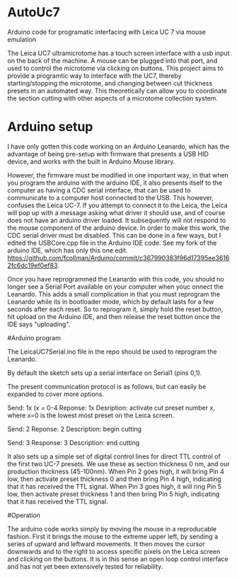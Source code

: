 # AutoUc7
Arduino code for programatic interfacing with Leica UC 7 via mouse emulation

The Leica UC7 ultramicrotome has a touch screen interface with a usb input on the back of the machine.  A mouse can be plugged into that port, and used to control the microtome via clicking on buttons.  This project aims to provide a programtic way to interface with the UC7, thereby starting/stopping the microtome, and changing between cut thickness presets in an automated way.  This theoretically can allow you to coordinate the section cutting with other aspects of a microtome collection system.

# Arduino setup
I have only gotten this code working on an Arduino Leanardo, which has the advantage of being pre-setup with firmware that presents a USB HID device, and works with the built in Arduino Mouse library.

However, the firmware must be modified in one important way, in that when you program the arduino with the arduino IDE, it also presents itself to the computer as having a CDC serial interface, that can be used to communicate to a computer host connected to the USB.  This however, confuses the Leica UC-7.  If you attempt to connect it to the Leica, the Leica will pop up with a message asking what driver it should use, and of course does not have an arduino driver loaded.  It subsequently will not respond to the mouse component of the arduino device.  In order to make this work, the CDC serial driver must be disabled.  This can be done in a few ways, but I edited the  USBCore.cpp file in the Arduino IDE code.  See my fork of the arduino IDE, which has only this one edit.
https://github.com/fcollman/Arduino/commit/c367990383f96d17395ee36162fc6dc19ef0ef83. 

Once you have reprogrammed the Leanardo with this code, you should no longer see a Serial Port available on your computer when youc onnect the Leanardo.  This adds a small complication in that you must reprogram the Leanardo while its in bootloader mode, which by default lasts for a few seconds after each reset.  So to reprogram it, simply hold the reset button, hit upload on the Arduino IDE, and then release the reset button once the IDE says "uploading". 

#Arduino program

The LeicaUC7Serial.ino file in the repo should be used to reprogram the Leanardo.

By default the sketch sets up a serial interface on Serial1 (pins 0,1).

The present communication protocol is as follows, but can easily be expanded to cover more options.

Send: 1x (x = 0-4
Reponse: 1x
Desription: activate cut preset number x, where x=0 is the lowest most preset on the Leica screen.

Send: 2
Reponse: 2
Description: begin cutting

Send: 3
Response: 3
Description: end cutting

It also sets up a simple set of digital control lines for direct TTL control of the first two UC-7 presets.  We use these as section thickness 0 nm, and our production thickness (45-100nm).  When Pin 2 goes high, it will bring Pin 4 low, then activate preset thickness 0 and then bring Pin 4 high, indicating that it has received the TTL signal.  When Pin 3 goes high, it will ring Pin 5 low, then activate preset thickness 1 and then bring Pin 5 high, indicating that it has received the TTL signal. 

#Operation

The arduino code works simply by moving the mouse in a reproducable fashion.  First it brings the mouse to the extreme upper left, by sending a series of upward and leftward movements.  It then moves the cursor downwards and to the right to access specific pixels on the Leica screen and clicking on the buttons. It is in this sense an open loop control interface and has not yet been extensively tested for reliability. 
